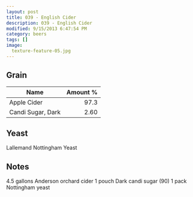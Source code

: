 ```yaml
---
layout: post
title: 039 - English Cider
description: 039 - English Cider
modified: 9/15/2013 6:47:54 PM
category: beers
tags: []
image:
  texture-feature-05.jpg
---
```



## Grain

| Name | Amount %|
| ---- | ------: |
| Apple Cider | 97.3 
| Candi Sugar, Dark | 2.60 

## Yeast
Lallemand Nottingham Yeast

## Notes
4.5 gallons Anderson orchard cider
1 pouch Dark candi sugar (90)
1 pack Nottingham yeast
